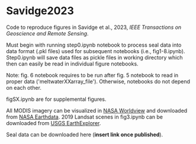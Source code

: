 # Savidge2023
Code to reproduce figures in Savidge et al., 2023, _IEEE Transactions on Geoscience and Remote Sensing_.

Must begin with running step0.ipynb notebook to process seal data into data format (.pkl files) used for subsequent notebooks (i.e., fig1-8.ipynb). Step0.ipynb will save data files as pickle files in working directory which then can easily be read in individual figure notebooks.

Note: fig. 6 notebook requires to be run after fig. 5 notebook to read in proper data ('meltwaterXXarray_file'). Otherwise, notebooks do not depend on each other.

figSX.ipynb are for supplemental figures.

All MODIS imagery can be visualized in [NASA Worldview](https://worldview.earthdata.nasa.gov/) and downloaded from [NASA Earthdata](https://search.earthdata.nasa.gov/). 2019 Landsat scenes in fig3.ipynb can be downloaded from [USGS EarthExplorer](https://earthexplorer.usgs.gov/).

Seal data can be downloaded here (**insert link once published**).
